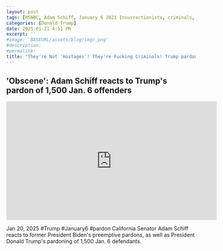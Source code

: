 ```yaml
---
layout: post
tags: [MSNBC, Adam Schiff, January 6 2021 Insurrectionists, criminals, pardons (abuse), politics]
categories: [Donald Trump]
date: 2025-01-21 4:51 PM
excerpt: ''
#image: 'BASEURL/assets/blog/img/.png'
#description:
#permalink:
title: "They're Not 'Hostages'! They're Fucking Criminals! Trump pardons over fifteen hundred (1,500) January 6, 2021 Insurrectionists!
---
```



## 'Obscene': Adam Schiff reacts to Trump's pardon of 1,500 Jan. 6 offenders

<iframe width="560" height="315" src="https://www.youtube.com/embed/csJVJ0O5tXc?si=wPDTuh49BDnEkVDc" title="YouTube video player" frameborder="0" allow="accelerometer; autoplay; clipboard-write; encrypted-media; gyroscope; picture-in-picture; web-share" referrerpolicy="strict-origin-when-cross-origin" allowfullscreen></iframe>

Jan 20, 2025  #Trump #January6 #pardon
California Senator Adam Schiff reacts to former President Biden's preemptive pardons, as well as President Donald Trump's pardoning of 1,500 Jan. 6 defendants.

